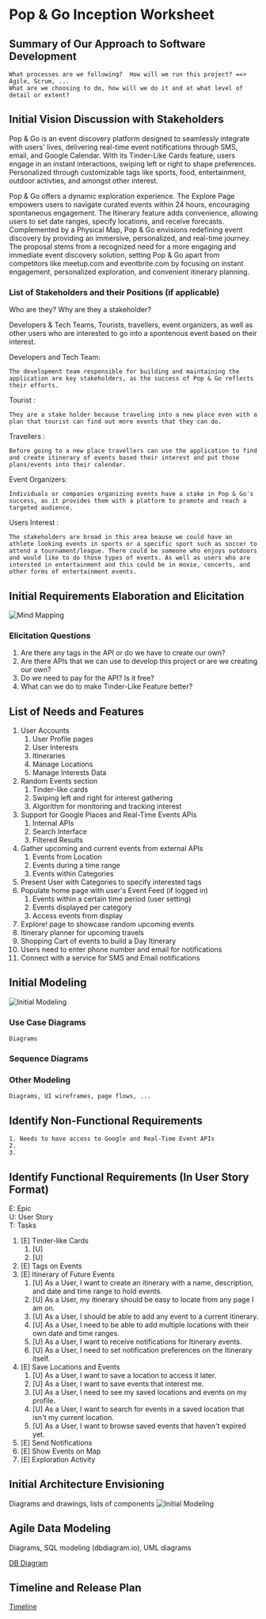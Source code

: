 Pop & Go Inception Worksheet
=====================================

## Summary of Our Approach to Software Development
    What processes are we following?  How will we run this project? ==> Agile, Scrum, ...  
    What are we choosing to do, how will we do it and at what level of detail or extent?

## Initial Vision Discussion with Stakeholders

Pop & Go is an event discovery platform designed to seamlessly integrate with users' lives, delivering real-time event notifications through SMS, email, and Google Calendar. With its Tinder-Like Cards feature, users engage in an instant interactions, swiping left or right to shape preferences. Personalized through customizable tags like sports, food, entertainment, outdoor activties, and amongst other interest. 

Pop & Go offers a dynamic exploration experience. The Explore Page empowers users to navigate curated events within 24 hours, encouraging spontaneous engagement. The Itinerary feature adds convenience, allowing users to set date ranges, specify locations, and receive forecasts. Complemented by a Physical Map, Pop & Go envisions redefining event discovery by providing an immersive, personalized, and real-time journey. The proposal stems from a recognized need for a more engaging and immediate event discovery solution, setting Pop & Go apart from competitors like meetup.com and eventbrite.com by focusing on instant engagement, personalized exploration, and convenient itinerary planning. 

### List of Stakeholders and their Positions (if applicable)
Who are they? Why are they a stakeholder?

Developers & Tech Teams, Tourists, travellers, event organizers, as well as other users who are interested to go into a spontenous event based on their interest. 

Developers and Tech Team:

    The development team responsible for building and maintaining the application are key stakeholders, as the success of Pop & Go reflects their efforts.

Tourist : 

    They are a stake holder because traveling into a new place even with a plan that tourist can find out more events that they can do.

Travellers : 

    Before going to a new place travellers can use the application to find and create itinerary of events based their interest and put those plans/events into their calendar.

Event Organizers:

    Individuals or companies organizing events have a stake in Pop & Go's success, as it provides them with a platform to promote and reach a targeted audience.

Users Interest : 

    The stakeholders are broad in this area beause we could have an athlete looking events in sports or a specific sport such as soccer to attend a tournament/league. There could be someone who enjoys outdoors and would like to do those types of events. As well as users who are intersted in entertainment and this could be in movie, concerts, and other forms of entertainment events.

## Initial Requirements Elaboration and Elicitation
![Mind Mapping](mind_map.png)

### Elicitation Questions
1. Are there any tags in the API or do we have to create our own?
2. Are there APIs that we can use to develop this project or are we creating our own?
3. Do we need to pay for the API? Is it free?
4. What can we do to make Tinder-Like Feature better?

## List of Needs and Features
1. User Accounts
    1. User Profile pages
    2. User Interests
    3. Itineraries
    4. Manage Locations
    5. Manage Interests Data
2. Random Events section
    1. Tinder-like cards
    2. Swiping left and right for interest gathering
    3. Algorithm for monitoring and tracking interest
3. Support for Google Places and Real-Time Events APIs
    1. Internal APIs
    2. Search Interface
    3. Filtered Results
4. Gather upcoming and current events from external APIs
    1. Events from Location
    2. Events during a time range
    3. Events within Categories
5. Present User with Categories to specify interested tags
6. Populate home page with user's Event Feed (if logged in)
    1. Events within a certain time period (user setting)
    2. Events displayed per category
    3. Access events from display
7. Explore! page to showcase random upcoming events
8. Itinerary planner for upcoming travels
9. Shopping Cart of events to build a Day Itinerary
10. Users need to enter phone number and email for notifications
11. Connect with a service for SMS and Email notifications
     

## Initial Modeling
![Initial Modeling](initial_model.svg)

### Use Case Diagrams
    Diagrams

### Sequence Diagrams

### Other Modeling
    Diagrams, UI wireframes, page flows, ...

## Identify Non-Functional Requirements
    1. Needs to have access to Google and Real-Time Event APIs
    2. 
    3.

## Identify Functional Requirements (In User Story Format)

E: Epic  
U: User Story  
T: Tasks

1. [E] Tinder-like Cards
    1. [U] 
    2. [U] 
2. [E] Tags on Events
3. [E] Itinerary of Future Events
    1. [U] As a User, I want to create an itinerary with a name, description, and date and time range to hold events.
    2. [U] As a User, my itinerary should be easy to locate from any page I am on.
    3. [U] As a User, I should be able to add any event to a current itinerary.
    4. [U] As a User, I need to be able to add multiple locations with their own date and time ranges.
    5. [U] As a User, I want to receive notifications for Itinerary events.
    6. [U] As a User, I need to set notification preferences on the Itinerary itself.
4. [E] Save Locations and Events
    1. [U] As a User, I want to save a location to access it later.
    2. [U] As a User, I want to save events that interest me.
    3. [U] As a User, I need to see my saved locations and events on my profile.
    4. [U] As a User, I want to search for events in a saved location that isn't my current location.
    5. [U] As a User, I want to browse saved events that haven't expired yet.
5. [E] Send Notifications
6. [E] Show Events on Map
7. [E] Exploration Activity

## Initial Architecture Envisioning
Diagrams and drawings, lists of components
![Initial Modeling](initial_model.svg)


## Agile Data Modeling
Diagrams, SQL modeling (dbdiagram.io), UML diagrams

[DB Diagram](db_diagram.txt)

## Timeline and Release Plan
[Timeline](../../timeline.html)